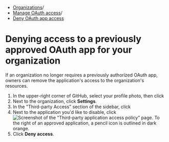   * [Organizations](https://docs.github.com/en/organizations "Organizations")/
  * [Manage OAuth access](https://docs.github.com/en/organizations/managing-oauth-access-to-your-organizations-data "Manage OAuth access")/
  * [Deny OAuth app access](https://docs.github.com/en/organizations/managing-oauth-access-to-your-organizations-data/denying-access-to-a-previously-approved-oauth-app-for-your-organization "Deny OAuth app access")


# Denying access to a previously approved OAuth app for your organization
If an organization no longer requires a previously authorized OAuth app, owners can remove the application's access to the organization's resources.
  1. In the upper-right corner of GitHub, select your profile photo, then click 
  2. Next to the organization, click **Settings**.
  3. In the "Third-party Access" section of the sidebar, click 
  4. Next to the application you'd like to disable, click 
![Screenshot of the "Third-party application access policy" page. To the right of an approved application, a pencil icon is outlined in dark orange.](https://docs.github.com/assets/cb-37629/images/help/settings/settings-third-party-deny-edit.png)
  5. Click **Deny access**.


